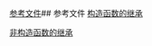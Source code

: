 [参考文件](http://www.ruanyifeng.com/blog/2010/05/object-oriented_javascript_inheritance.html)## 参考文件
[构造函数的继承](http://www.ruanyifeng.com/blog/2010/05/object-oriented_javascript_inheritance.html)

[非构造函数的继承](http://www.ruanyifeng.com/blog/2010/05/object-oriented_javascript_inheritance_continued.html)